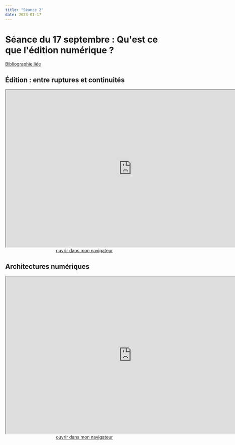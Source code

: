 ```yaml
--- 
title: "Séance 2"
date: 2023-01-17
---
```



# Séance du 17 septembre : Qu'est ce que l'édition numérique ?

[Bibliographie liée](https://www.zotero.org/groups/4823133/fra3825-2023/collections/635KUM7S)

## Édition : entre ruptures et continuités

<iframe src="https://mmellet.github.io/FRA3825_2023/slides/Seance-2-1.html" title="description"  height="500" width="800" allowfullscreen="allowfullscreen"></iframe>

<div style="text-align:center">
<a href="https://mmellet.github.io/FRA3825_2023/slides/Seance-2-1.html" target="_blank">ouvrir dans mon navigateur</a>
</div>

## Architectures numériques

<iframe src="https://mmellet.github.io/FRA3825_2023/slides/Seance-2-2.html" title="description"  height="500" width="800" allowfullscreen="allowfullscreen"></iframe>


<div style="text-align:center">
<a href="https://mmellet.github.io/FRA3825_2023/slides/Seance-2-2.html" target="_blank">ouvrir dans mon navigateur</a>
</div>